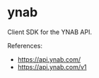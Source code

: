 # ynab

Client SDK for the YNAB API.

References:

- https://api.ynab.com/
- https://api.ynab.com/v1
